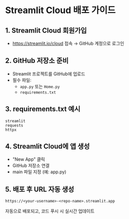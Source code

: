 # Streamlit Cloud 배포 가이드

## 1. Streamlit Cloud 회원가입
- https://streamlit.io/cloud 접속 → GitHub 계정으로 로그인

## 2. GitHub 저장소 준비
- Streamlit 프로젝트를 GitHub에 업로드
- 필수 파일:
  - `app.py` 또는 `Home.py`
  - `requirements.txt`

## 3. requirements.txt 예시
```text
streamlit
requests
httpx
```

## 4. Streamlit Cloud에 앱 생성
- "New App" 클릭
- GitHub 저장소 연결
- main 파일 지정 (예: app.py)

## 5. 배포 후 URL 자동 생성
```text
https://<your-username>-<repo-name>.streamlit.app
```

자동으로 배포되고, 코드 푸시 시 실시간 업데이트
